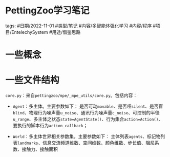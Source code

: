 # PettingZoo学习笔记


tags: #日期/2022-11-01 #类型/笔记 #内容/多智能体强化学习 #内容/程序 #项目/EntelechySystem #用途/借鉴思路 



# 一些概念

 

# 一些文件结构



`core.py`：来自`pettingzoo/mpe/_mpe_utils/core.py`。包括内容：

- `Agent`：多主体。主要参数如下：
  是否可动`movable`、是否哑`silent`、是否盲`blind`、物理行为噪声量`u_noise`、通讯行为噪声量`c_noise`、可控制的半径`u_range`、多主体之状态`state=AgentState()`、行为集合`action=Action()`、要执行的脚本行为`action_callback`；

- `World`：多主体世界相关参数集。主要参数如下：
  主体列表`agents`、标记物列表`landmarks`、信息交流频道维数、空间维数、颜色维数、步长值、阻尼系数、接触力、接触面积
